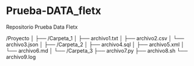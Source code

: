# Prueba-DATA_fletx
Repositorio Prueba Data Fletx

/Proyecto
│
├── /Carpeta_1
│   ├── archivo1.txt
│   ├── archivo2.csv
│   └── archivo3.json
│
├── /Carpeta_2
│   ├── archivo4.sql
│   ├── archivo5.xml
│   └── archivo6.md
│
└── /Carpeta_3
    ├── archivo7.py
    ├── archivo8.sh
    └── archivo9.log

